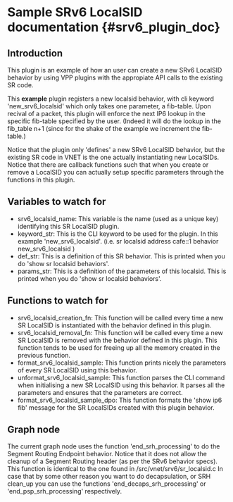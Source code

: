 # Sample SRv6 LocalSID documentation    {#srv6_plugin_doc}

## Introduction

This plugin is an example of how an user can create a new SRv6 LocalSID behavior by using VPP plugins with the appropiate API calls to the existing SR code.

This **example** plugin registers a new localsid behavior, with cli keyword 'new_srv6_localsid' which only takes one parameter, a fib-table. Upon recival of a packet, this plugin will enforce the next IP6 lookup in the specific fib-table specified by the user. (Indeed it will do the lookup in the fib_table n+1 (since for the shake of the example we increment the fib-table.)

Notice that the plugin only 'defines' a new SRv6 LocalSID behavior, but the existing SR code in VNET is the one actually instantiating new LocalSIDs. Notice that there are callback functions such that when you create or remove a LocalSID you can actually setup specific parameters through the functions in this plugin.

## Variables to watch for

* srv6_localsid_name: This variable is the name (used as a unique key) identifying this SR LocalSID plugin.
* keyword_str: This is the CLI keyword to be used for the plugin. In this example 'new_srv6_localsid'. (i.e. sr localsid address cafe::1 behavior new_srv6_localsid <parameters>)
* def_str: This is a definition of this SR behavior. This is printed when you do 'show sr localsid behaviors'.
* params_str: This is a definition of the parameters of this localsid. This is printed when you do 'show sr localsid behaviors'.

## Functions to watch for

* srv6_localsid_creation_fn: This function will be called every time a new SR LocalSID is instantiated with the behavior defined in this plugin. 
* srv6_localsid_removal_fn: This function will be called every time a new SR LocalSID is removed with the behavior defined in this plugin. This function tends to be used for freeing up all the memory created in the previous function.
* format_srv6_localsid_sample: This function prints nicely the parameters of every SR LocalSID using this behavior.
* unformat_srv6_localsid_sample: This function parses the CLI command when initialising a new SR LocalSID using this behavior. It parses all the parameters and ensures that the parameters are correct.
* format_srv6_localsid_sample_dpo: This function formats the 'show ip6 fib' message for the SR LocalSIDs created with this plugin behavior.

## Graph node

The current graph node uses the function 'end_srh_processing' to do the Segment Routing Endpoint behavior. Notice that it does not allow the cleanup of a Segment Routing header (as per the SRv6 behavior specs).
This function is identical to the one found in /src/vnet/srv6/sr_localsid.c
In case that by some other reason you want to do decapsulation, or SRH clean_up you can use the functions 'end_decaps_srh_processing' or 'end_psp_srh_processing' respectively.
